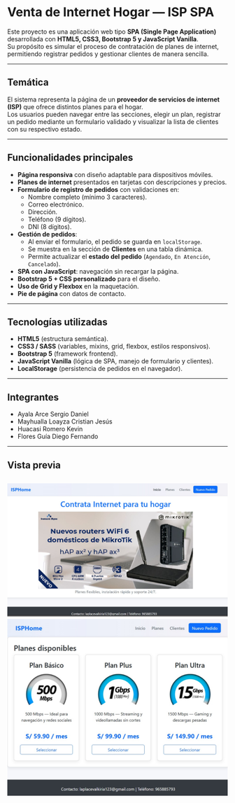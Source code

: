 #  Venta de Internet Hogar — ISP SPA

Este proyecto es una aplicación web tipo **SPA (Single Page Application)** desarrollada con **HTML5, CSS3, Bootstrap 5 y JavaScript Vanilla**.  
Su propósito es simular el proceso de contratación de planes de internet, permitiendo registrar pedidos y gestionar clientes de manera sencilla.

---

##  Temática
El sistema representa la página de un **proveedor de servicios de internet (ISP)** que ofrece distintos planes para el hogar.  
Los usuarios pueden navegar entre las secciones, elegir un plan, registrar un pedido mediante un formulario validado y visualizar la lista de clientes con su respectivo estado.

---

##  Funcionalidades principales
- **Página responsiva** con diseño adaptable para dispositivos móviles.
- **Planes de internet** presentados en tarjetas con descripciones y precios.
- **Formulario de registro de pedidos** con validaciones en:
  - Nombre completo (mínimo 3 caracteres).
  - Correo electrónico.
  - Dirección.
  - Teléfono (9 dígitos).
  - DNI (8 dígitos).
- **Gestión de pedidos**:
  - Al enviar el formulario, el pedido se guarda en `localStorage`.
  - Se muestra en la sección de **Clientes** en una tabla dinámica.
  - Permite actualizar el **estado del pedido** (`Agendado`, `En Atención`, `Cancelado`).
- **SPA con JavaScript**: navegación sin recargar la página.
- **Bootstrap 5 + CSS personalizado** para el diseño.
- **Uso de Grid y Flexbox** en la maquetación.
- **Pie de página** con datos de contacto.

---

##  Tecnologías utilizadas
- **HTML5** (estructura semántica).
- **CSS3 / SASS** (variables, mixins, grid, flexbox, estilos responsivos).
- **Bootstrap 5** (framework frontend).
- **JavaScript Vanilla** (lógica de SPA, manejo de formulario y clientes).
- **LocalStorage** (persistencia de pedidos en el navegador).

---

##  Integrantes
- Ayala Arce Sergio Daniel  
- Mayhualla Loayza Cristian Jesús
- Huacasi Romero Kevin
- Flores Guía Diego Fernando 
---

##  Vista previa
![apartado1](proyecto1.jpg)
![apartado2](proyecto2.jpg)
---
